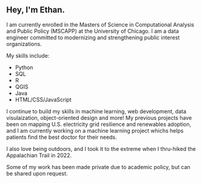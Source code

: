 ## Hey, I'm Ethan.


I am currently enrolled in the Masters of Science in Computational Analysis and Public Policy (MSCAPP) at the University of Chicago. I am a data engineer committed to modernizing and strengthening public interest organizations.

My skills include:
  - Python
  - SQL
  - R
  - QGIS
  - Java
  - HTML/CSS/JavaScript

I continue to build my skills in machine learning, web development, data visulaization, object-oriented design and more! My previous projects have been on mapping U.S. electricity grid resilience and renewables adoption, and I am currently working on a machine learning project whichs helps patients find the best doctor for their needs.

I also love being outdoors, and I took it to the extreme when I thru-hiked the Appalachian Trail in 2022.

Some of my work has been made private due to academic policy, but can be shared upon request.
<!--
**ethan1evans/ethan1evans** is a ✨ _special_ ✨ repository because its `README.md` (this file) appears on your GitHub profile.

Here are some ideas to get you started:

- 🔭 I’m currently working on ...
- 🌱 I’m currently learning ...
- 👯 I’m looking to collaborate on ...
- 🤔 I’m looking for help with ...
- 💬 Ask me about ...
- 📫 How to reach me: ...
- 😄 Pronouns: ...
- ⚡ Fun fact: ...
-->
